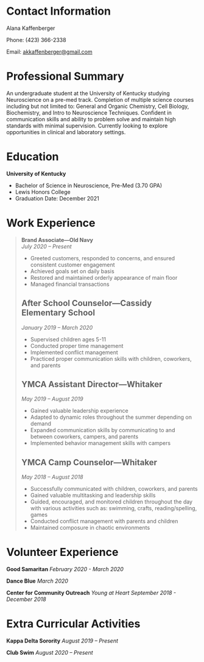 # Contact Information
Alana Kaffenberger

Phone: (423) 366-2338 

Email: akkaffenberger@gmail.com


# Professional Summary
An undergraduate student at the University of Kentucky studying Neuroscience on a pre-med track. Completion of multiple science courses including but not limited to: General and Organic Chemistry, Cell Biology, Biochemistry, and Intro to Neuroscience Techniques. Confident in communication skills and ability to problem solve and maintain high standards with minimal supervision. Currently looking to explore opportunities in clinical and laboratory settings. 

# Education
**University of Kentucky**
* Bachelor of Science in Neuroscience, Pre-Med (3.70 GPA)
* Lewis Honors College 
* Graduation Date: December 2021


# Work Experience
>**Brand Associate—Old Navy**				          
>_July 2020 – Present_
>* Greeted customers, responded to concerns, and ensured consistent customer engagement 
>* Achieved goals set on daily basis 
>* Restored and maintained orderly appearance of main floor
>* Managed financial transactions
>
>## After School Counselor—Cassidy Elementary School	
>_January 2019 – March 2020_
>* Supervised children ages 5-11
>* Conducted proper time management
>* Implemented conflict management 
>* Practiced proper communication skills with children, coworkers, and parents 
>
>## YMCA Assistant Director—Whitaker 			       		
>_May 2019 – August 2019_
>* Gained valuable leadership experience 
>* Adapted to dynamic roles throughout the summer depending on demand
>* Expanded communication skills by communicating to and between coworkers, campers, and parents 
>* Implemented behavior management skills with campers
>
>## YMCA Camp Counselor—Whitaker 						    
>_May 2018 – August 2018_
>* Successfully communicated with children, coworkers, and parents
>* Gained valuable multitasking and leadership skills
>* Guided, encouraged, and monitored children throughout the day with various activities such as: swimming, crafts, reading/spelling, games 
>* Conducted conflict management with parents and children
>* Maintained composure in chaotic environments

# Volunteer Experience
**Good Samaritan**
_February 2020 - March 2020_

**Dance Blue**
_March 2020_

**Center for Community Outreach**
_Young at Heart_
_September 2018 - December 2018_ 

# Extra Curricular Activities 
**Kappa Delta Sorority**
_August 2019 – Present_

**Club Swim**
_August 2020 – Present_